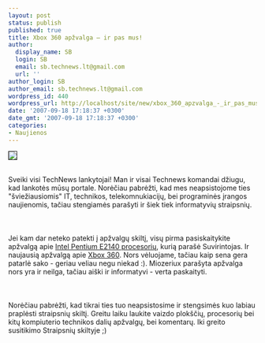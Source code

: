 ```yaml
---
layout: post
status: publish
published: true
title: Xbox 360 apžvalga – ir pas mus!
author:
  display_name: SB
  login: SB
  email: sb.technews.lt@gmail.com
  url: ''
author_login: SB
author_email: sb.technews.lt@gmail.com
wordpress_id: 440
wordpress_url: http://localhost/site/new/xbox_360_apzvalga_-_ir_pas_mus/
date: '2007-09-18 17:18:37 +0300'
date_gmt: '2007-09-18 17:18:37 +0300'
categories:
- Naujienos
---
```

<div class="imgright"><img src="http://www.technews.lt/img/avatar.gif" border="1"></div>
<p><br>Sveiki visi TechNews lankytojai! Man ir visai Technews komandai džiugu, kad lankotės mūsų portale. Norėčiau pabrėžti, kad mes neapsistojome ties &quot;šviežiausiomis&quot; IT, technikos, telekomnukiacijų, bei programinės įrangos naujienomis, tačiau stengiamės parašyti ir šiek tiek informatyvių straipsnių.<br />
<br><br />
<br>Jei kam dar neteko patekti į apžvalgų skiltį, visų pirma  pasiskaitykite apžvalgą apie <a class="ns" href="http://www.technews.lt/index.php?id=Kas&amp;Id=31">Intel Pentium E2140 procesorių</a>, kurią parašė Suvirintojas. Ir naujausią apžvalgą apie <a class="ns" href="http://www.technews.lt/index.php?id=Kas&amp;Id=102">Xbox 360</a>. Nors vėluojame, tačiau kaip sena gera patarlė sako - geriau veliau negu niekad :). Miozeriux parašyta apžvalga nors yra ir neilga, tačiau aiški ir informatyvi - verta paskaityti.<br />
<br><br />
<br>Norėčiau pabrėžti, kad tikrai ties tuo neapsistosime ir stengsimės kuo labiau praplėsti straipsnių skiltį. Greitu laiku laukite vaizdo plokščių, procesorių bei kitų kompiuterio technikos dalių apžvalgų, bei komentarų. Iki greito susitikimo Straipsnių skiltyje ;) </p>
